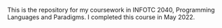 This is the repository for my coursework in INFOTC 2040, Programming Languages and Paradigms. I completed this course in May 2022.
